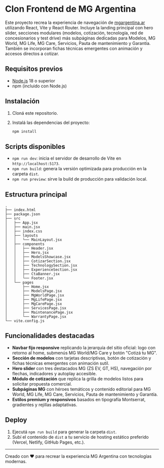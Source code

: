 # Clon Frontend de MG Argentina

Este proyecto recrea la experiencia de navegación de [mgargentina.ar](https://mgargentina.ar/) utilizando React, Vite y React
Router. Incluye la landing principal con hero slider, secciones modulares (modelos, cotización, tecnología, red de
concesionarios y test drive) más subpáginas dedicadas para Modelos, MG World, MG Life, MG Care, Servicios, Pauta de
mantenimiento y Garantía. También se incorporan fichas técnicas emergentes con animación y accesos directos a cotizar.

## Requisitos previos

- [Node.js](https://nodejs.org/) 18 o superior
- npm (incluido con Node.js)

## Instalación

1. Cloná este repositorio.
2. Instalá las dependencias del proyecto:

   ```bash
   npm install
   ```

## Scripts disponibles

- `npm run dev`: inicia el servidor de desarrollo de Vite en `http://localhost:5173`.
- `npm run build`: genera la versión optimizada para producción en la carpeta `dist`.
- `npm run preview`: sirve la build de producción para validación local.

## Estructura principal

```
.
├── index.html
├── package.json
├── src
│   ├── App.jsx
│   ├── main.jsx
│   ├── index.css
│   ├── layouts
│   │   └── MainLayout.jsx
│   ├── components
│   │   ├── Header.jsx
│   │   ├── Hero.jsx
│   │   ├── ModelsShowcase.jsx
│   │   ├── CotizarSection.jsx
│   │   ├── TechnologySection.jsx
│   │   ├── ExperienceSection.jsx
│   │   ├── CtaBanner.jsx
│   │   └── Footer.jsx
│   └── pages
│       ├── Home.jsx
│       ├── ModelsPage.jsx
│       ├── MgWorldPage.jsx
│       ├── MgLifePage.jsx
│       ├── MgCarePage.jsx
│       ├── ServicesPage.jsx
│       ├── MaintenancePage.jsx
│       └── WarrantyPage.jsx
└── vite.config.js
```

## Funcionalidades destacadas

- **Navbar fijo responsive** replicando la jerarquía del sitio oficial: logo con retorno al home, submenús MG World/MG Care y botón "Cotizá tu MG".
- **Sección de modelos** con tarjetas descriptivas, botón de cotización y fichas técnicas emergentes con animación sutil.
- **Hero slider** con tres destacados MG (ZS EV, GT, HS), navegación por flechas, indicadores y autoplay accesible.
- **Módulo de cotización** que replica la grilla de modelos listos para solicitar propuesta comercial.
- **Subpáginas MG** con héroes temáticos y contenido editorial para MG World, MG Life, MG Care, Servicios, Pauta de mantenimiento y Garantía.
- **Estilos premium y responsivos** basados en tipografía Montserrat, gradientes y rejillas adaptativas.

## Deploy

1. Ejecutá `npm run build` para generar la carpeta `dist`.
2. Subí el contenido de `dist` a tu servicio de hosting estático preferido (Vercel, Netlify, GitHub Pages, etc.).

---

Creado con ❤ para recrear la experiencia MG Argentina con tecnologías modernas.
